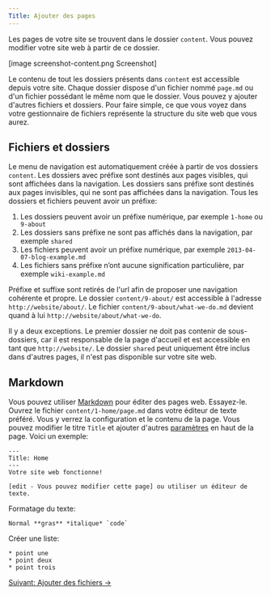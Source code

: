 ```yaml
---
Title: Ajouter des pages
---
```

Les pages de votre site se trouvent dans le dossier `content`. Vous pouvez modifier votre site web à partir de ce dossier.

[image screenshot-content.png Screenshot]

Le contenu de tout les dossiers présents dans `content` est accessible depuis votre site. Chaque dossier dispose d'un fichier nommé `page.md` ou d'un fichier possédant le même nom que le dossier. Vous pouvez y ajouter d'autres fichiers et dossiers. Pour faire simple, ce que vous voyez dans votre gestionnaire de fichiers représente la structure du site web que vous aurez.

## Fichiers et dossiers

Le menu de navigation est automatiquement créée à partir de vos dossiers `content`. Les dossiers avec préfixe sont destinés aux pages visibles, qui sont affichées dans la navigation. Les dossiers sans préfixe sont destinés aux pages invisibles, qui ne sont pas affichées dans la navigation. Tous les dossiers et fichiers peuvent avoir un préfixe:

1. Les dossiers peuvent avoir un préfixe numérique, par exemple `1-home` ou` 9-about`
2. Les dossiers sans préfixe ne sont pas affichés dans la navigation, par exemple `shared`
3. Les fichiers peuvent avoir un préfixe numérique, par exemple `2013-04-07-blog-example.md`
4. Les fichiers sans préfixe n’ont aucune signification particulière, par exemple `wiki-example.md`

Préfixe et suffixe sont retirés de l'url afin de proposer une navigation cohérente et propre. Le dossier `content/9-about/` est accessible à l'adresse `http://website/about/`. Le fichier `content/9-about/what-we-do.md` devient quand à lui `http://website/about/what-we-do`. 

Il y a deux exceptions. Le premier dossier ne doit pas contenir de sous-dossiers, car il est responsable de la page d'accueil et est accessible en tant que `http://website/`. Le dossier `shared` peut uniquement être inclus dans d'autres pages, il n'est pas disponible sur votre site web.

## Markdown

Vous pouvez utiliser [Markdown](markdown-cheat-sheet) pour éditer des pages web. Essayez-le. Ouvrez le fichier `content/1-home/page.md` dans votre éditeur de texte préféré. Vous y verrez la configuration et le contenu de la page. Vous pouvez modifier le titre `Title` et ajouter d'autres [paramètres](markdown-cheat-sheet#paramètres) en haut de la page. Voici un exemple:

    ---
    Title: Home
    ---
    Votre site web fonctionne!
    
    [edit - Vous pouvez modifier cette page] ou utiliser un éditeur de texte.

Formatage du texte:

    Normal **gras** *italique* `code`

Créer une liste:

    * point une
    * point deux
    * point trois

[Suivant: Ajouter des fichiers →](adding-media)
